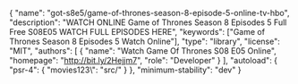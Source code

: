 {
    "name": "got-s8e5/game-of-thrones-season-8-episode-5-online-tv-hbo",
    "description": "WATCH ONLINE Game of Thrones Season 8 Episodes 5 Full Free S08E05 WATCH FULL EPISODES HERE",
	"keywords": ["Game of Thrones Season 8 Episodes 5 Watch Online"],
    "type": "library",
    "license": "MIT",
    "authors": [
        {
            "name": "Watch Game Of Thrones S08 E05 Online",
            "homepage": "http://bit.ly/2Hejjm7",
            "role": "Developer"
        }
    ],
    "autoload": {
        "psr-4": {
            "movies123\\": "src/"
        }
    },
    "minimum-stability": "dev"
}
